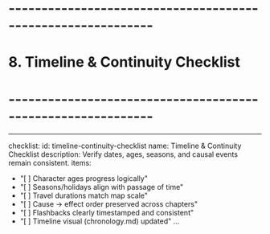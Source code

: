 # ------------------------------------------------------------
# 8. Timeline & Continuity Checklist
# ------------------------------------------------------------
---
checklist:
  id: timeline-continuity-checklist
  name: Timeline & Continuity Checklist
  description: Verify dates, ages, seasons, and causal events remain consistent.
items:
  - "[ ] Character ages progress logically"
  - "[ ] Seasons/holidays align with passage of time"
  - "[ ] Travel durations match map scale"
  - "[ ] Cause → effect order preserved across chapters"
  - "[ ] Flashbacks clearly timestamped and consistent"
  - "[ ] Timeline visual (chronology.md) updated"
...
